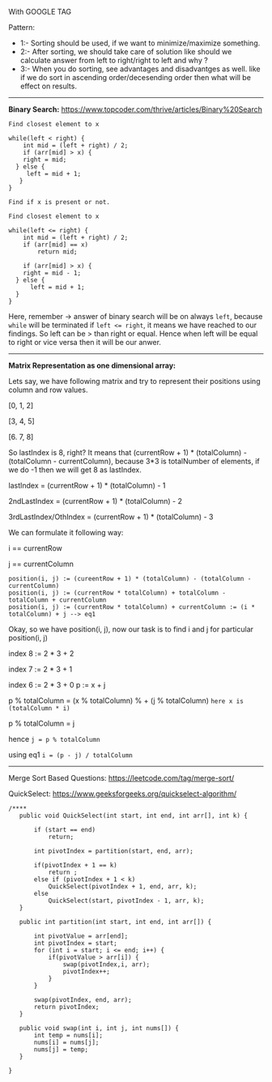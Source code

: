 With GOOGLE TAG

Pattern:
* 1:- Sorting should be used, if we want to minimize/maximize something.
* 2:- After sorting, we should take care of solution like should we calculate answer from left to right/right to left and why ?
* 3:- When you do sorting, see advantages and disadvantges as well. like if we do sort in ascending order/decesending order then what will be effect on results.
-------

**Binary Search:**
https://www.topcoder.com/thrive/articles/Binary%20Search
```
Find closest element to x

while(left < right) {
	int mid = (left + right) / 2;
	if (arr[mid] > x) { 
	right = mid;
  } else {
	 left = mid + 1;
   }
}

Find if x is present or not.

Find closest element to x

while(left <= right) {
	int mid = (left + right) / 2;
	if (arr[mid] == x) 
	 	return mid;
	
	if (arr[mid] > x) { 
	right = mid - 1;
  } else {
	  left = mid + 1;
  }
}
```
Here, remember -> answer of binary search will be on always `left`, because `while` will be terminated if `left <= right`, it means we have reached to our findings.
So left can be > than right or equal. Hence when left will be equal to right or vice versa then it will be our anwer.

-------

**Matrix Representation as one dimensional array:**

Lets say, we have following matrix and try to represent their positions using column and row values.

[0, 1, 2]

[3, 4, 5]

[6. 7, 8]

So lastIndex is 8, right? It means that (currentRow + 1) * (totalColumn) - (totalColumn - currentColumn), because 3*3 is totalNumber of elements, if we do -1 then we will get 8 as lastIndex.

lastIndex = (currentRow + 1) * (totalColumn) - 1

2ndLastIndex = (currentRow + 1) * (totalColumn) - 2

3rdLastIndex/OthIndex = (currentRow + 1) * (totalColumn) - 3

We can formulate it following way:

i == currentRow

j == currentColumn

```
position(i, j) := (cureentRow + 1) * (totalColumn) - (totalColumn - currentColumn)
position(i, j) := (currentRow * totalColumn) + totalColumn - totalColumn + currentColumn
position(i, j) := (currentRow * totalColumn) + currentColumn := (i * totalColumn) + j --> eq1
```
Okay, so we have position(i, j), now our task is to find i and j for particular position(i, j)

index 8 := 2 * 3 + 2

index 7 := 2 * 3 + 1

index 6 := 2 * 3 + 0
 p := x + j
 
 p % totalColumn = (x % totalColumn) % + (j % totalColumn) `here x is (totalColumn * i)`
 
 p % totalColumn = j
 
 hence `j = p % totalColumn`
 
 using eq1 `i = (p - j) / totalColumn`
 
 ----
 
 Merge Sort Based Questions: https://leetcode.com/tag/merge-sort/
 
 QuickSelect: https://www.geeksforgeeks.org/quickselect-algorithm/
 
 ```
 /****
    public void QuickSelect(int start, int end, int arr[], int k) {
        
        if (start == end)
            return;
        
        int pivotIndex = partition(start, end, arr);
        
        if(pivotIndex + 1 == k)
            return ;
        else if (pivotIndex + 1 < k)
            QuickSelect(pivotIndex + 1, end, arr, k);
        else
            QuickSelect(start, pivotIndex - 1, arr, k);
    }
    
    public int partition(int start, int end, int arr[]) {
        
        int pivotValue = arr[end];
        int pivotIndex = start;
        for (int i = start; i <= end; i++) {
            if(pivotValue > arr[i]) {
                swap(pivotIndex,i, arr);
                pivotIndex++;
            }   
        }
        
        swap(pivotIndex, end, arr);
        return pivotIndex;
    }
    
    public void swap(int i, int j, int nums[]) {
        int temp = nums[i];
        nums[i] = nums[j];
        nums[j] = temp;
    }

}
```
